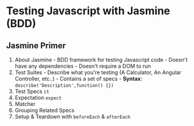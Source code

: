 # Testing Javascript with Jasmine (BDD)

## Jasmine Primer

  1. About Jasmine
    - BDD framework for testing Javascript code
    - Doesn't have any dependencies
    - Doesn't require a DOM to run
  2. Test Suites
    - Describe what you're testing (A Calculator, An Angular Controller, etc..)
    - Contains a set of specs
    - **Syntax**: `describe('Description',function() {})`
  3. Test Specs `it`
  4. Expectation `expect`
  5. Matcher
  6. Grouping Related Specs
  7. Setup & Teardown with `beforeEach` & `afterEach`

